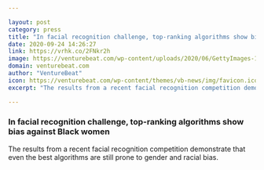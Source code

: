 ```yaml
---

layout: post
category: press
title: "In facial recognition challenge, top-ranking algorithms show bias against Black women"
date: 2020-09-24 14:26:27
link: https://vrhk.co/2FNkr2h
image: https://venturebeat.com/wp-content/uploads/2020/06/GettyImages-1199708189-e1600898324155.jpg?w=1200&strip=all
domain: venturebeat.com
author: "VentureBeat"
icon: https://venturebeat.com/wp-content/themes/vb-news/img/favicon.ico
excerpt: "The results from a recent facial recognition competition demonstrate that even the best algorithms are still prone to gender and racial bias."

---
```


### In facial recognition challenge, top-ranking algorithms show bias against Black women

The results from a recent facial recognition competition demonstrate that even the best algorithms are still prone to gender and racial bias.